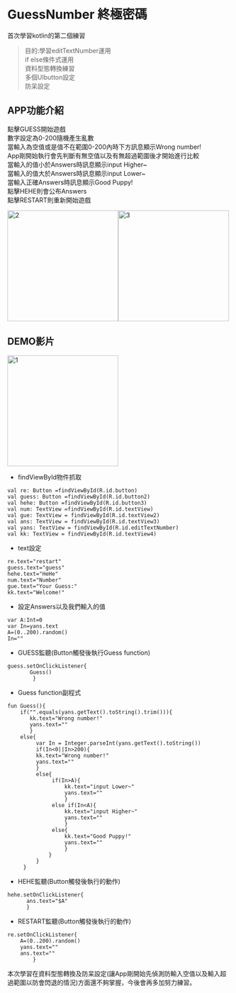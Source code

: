 # GuessNumber 終極密碼
首次學習kotlin的第二個練習
> 目的:學習editTextNumber運用    
  if else條件式運用  
  資料型態轉換練習  
  多個UIbutton設定  
  防呆設定  
  
## APP功能介紹
點擊GUESS開始遊戲  
數字設定為0-200隨機產生亂數  
當輸入為空值或是值不在範圍0-200內時下方訊息顯示Wrong number!  
App剛開始執行會先判斷有無空值以及有無超過範圍後才開始進行比較  
當輸入的值小於Answers時訊息顯示input Higher~  
當輸入的值大於Answers時訊息顯示input Lower~  
當輸入正確Answers時訊息顯示Good Puppy!  
點擊HEHE則會公布Answers  
點擊RESTART則重新開始遊戲  

<img width="250" alt="2" src="https://user-images.githubusercontent.com/106436314/171635062-933f4d73-ea2e-403b-bc18-a85cb9315a22.jpg"><img width="250" alt="3" src="https://user-images.githubusercontent.com/106436314/171635152-74d46e48-75af-462c-9a7b-453c35e8d064.jpg">

## DEMO影片  
<img width="250" alt="1" src="https://user-images.githubusercontent.com/106436314/171636382-bd2c0e08-2a10-4cfb-9444-e246cf2d8fc4.gif">

* findViewById物件抓取
```
val re: Button =findViewById(R.id.button)
val guess: Button =findViewById(R.id.button2)
val hehe: Button =findViewById(R.id.button3)
val num: TextView =findViewById(R.id.textView)
val gue: TextView = findViewById(R.id.textView2)
val ans: TextView = findViewById(R.id.textView3)
val yans: TextView = findViewById(R.id.editTextNumber)
val kk: TextView = findViewById(R.id.textView4)
```

* text設定
```
re.text="restart"
guess.text="guess"
hehe.text="HeHe"
num.text="Number"
gue.text="Your Guess:"
kk.text="Welcome!"
```

* 設定Answers以及我們輸入的值
```
var A:Int=0
var In=yans.text
A=(0..200).random()
In=""
```

* GUESS監聽(Button觸發後執行Guess function)
```
guess.setOnClickListener{
       Guess()
        }
```

* Guess function副程式
```
fun Guess(){
    if("".equals(yans.getText().toString().trim())){
       kk.text="Wrong number!"
       yans.text=""
       }
    else{
         var In = Integer.parseInt(yans.getText().toString())
         if(In<0||In>200){
         kk.text="Wrong number!"
         yans.text=""
         }
         else{
              if(In>A){
                  kk.text="input Lower~"
                  yans.text=""
                  }
              else if(In<A){
                  kk.text="input Higher~"
                  yans.text=""
                  }
              else{
                  kk.text="Good Puppy!"
                  yans.text=""
                  }
             }
         }
     }
```

* HEHE監聽(Button觸發後執行的動作)
```
hehe.setOnClickListener{
      ans.text="$A"
      }
```


* RESTART監聽(Button觸發後執行的動作)
```
re.setOnClickListener{
    A=(0..200).random()
    yans.text=""
    ans.text=""
        }
```

本次學習在資料型態轉換及防呆設定(讓App剛開始先偵測防輸入空值以及輸入超過範圍以防會閃退的情況)方面還不夠掌握，今後會再多加努力練習。

